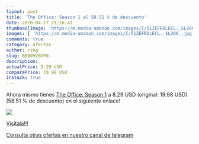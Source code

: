 ```yaml
---
layout: post
title: 'The Office: Season 1 al 58.51 % de descuento'
date: 2020-04-17 21:16:41
thumbnailImage: 'https://m.media-amazon.com/images/I/51ZEFRDLECL._SL200_.jpg'
images: [ 'https://m.media-amazon.com/images/I/51ZEFRDLECL._SL200_.jpg' ]
comments: true
category: ofertas
author: ring
slug: B0009VBTP0
description:
actualPrice: 8.29 USD
comparePrice: 19.98 USD
inStock: true
---
```


Ahora mismo tienes [The Office: Season 1](https://www.amazon.com/dp/B0009VBTP0/?tag=redken08-20) a 8.29 USD (original: 19.98 USD) (58.51 %  de descuento) en el siguiente enlace!

[![](https://m.media-amazon.com/images/I/51ZEFRDLECL._SL200_.jpg)](https://www.amazon.com/dp/B0009VBTP0/?tag=redken08-20)

[Visítala!!!](https://www.amazon.com/dp/B0009VBTP0/?tag=redken08-20)

[Consulta otras ofertas en nuestro canal de telegram](https://t.me/s/ofertas25)
